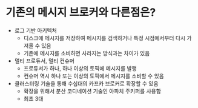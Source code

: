 # 기존의 메시지 브로커와 다른점은?

- 로그 기반 아키텍처
    - 디스크에 메시지를 저장하여 메시지를 검색하거나 특정 시점에서부터 다시 가져올 수 있음
    - 기존에 메시지를 소비하면 사라지는 방식과는 차이가 있음
- 멀티 프로듀서, 멀티 컨슈머
    - 프로듀서가 하나, 하나 이상의 토픽에 메시지를 발행
    - 컨슈머 역시 하나 또는 이상의 토픽에서 메시지를 소비할 수 있음
- 클러스터링 기술을 통해 수십대의 카프카 브로커로 확장할 수 있음
    - 확장을 위해서 분산 코디네이션 기술인 아파치 주키퍼를 사용함
    - 최초 3대
